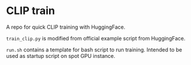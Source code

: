 # CLIP train

A repo for quick CLIP training with HuggingFace.

`train_clip.py` is modified from official example script from HuggingFace.

`run.sh` contains a template for bash script to run training. Intended to be used as startup script on spot GPU instance.